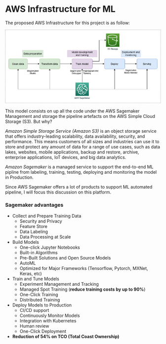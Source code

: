 # AWS Infrastructure for ML

The proposed AWS Infrastructure for this project is as follow:

<img src = "images/AWS Infra.png">

This model consists on up all the code under the AWS Sagemaker Management and storage the pipeline artefacts on the AWS Simple Cloud Storage (S3). But why? 

*Amazon Simple Storage Service (Amazon S3)* is an object storage service that offers industry-leading scalability, data availability, security, and performance. This means customers of all sizes and industries can use it to store and protect any amount of data for a range of use cases, such as data lakes, websites, mobile applications, backup and restore, archive, enterprise applications, IoT devices, and big data analytics.

*Amazon Sagemaker* is a managed service to support the end-to-end ML pipline from labeling, training, testing, deploying and monitoring the model in Production. 

Since AWS Sagemaker offers a lot of products to support ML automated pipeline, I will focus this discussion on this platform.

### Sagemaker advantages
 +  Collect and Prepare Training Data
    +  Security and Privacy 
    +  Feature Store 
    +  Data Labeling 
    +  Data Processing at Scale 
 +  Build Models
    +  One-click Jupyter Notebooks
    +  Built-in Algorithms
    +  Pre-Built Solutions and Open Source Models 
    +  AutoML 
    +  Optimized for Major Frameworks (Tensorflow, Pytorch, MXNet, Keras, etc)
+ Train and Tune Models
    + Experiment Management and Tracking
    + Managed Spot Training (**reduce training costs by up to 90%**)
    + One-Click Training 
    + Distributed Training 
+ Deploy Models to Production
    + CI/CD support
    + Continuously Monitor Models 
    + Integration with Kubernetes 
    + Human review 
    + One-Click Deployment 
 + **Reduction of 54% on TCO (Total Coast Ownership)**
